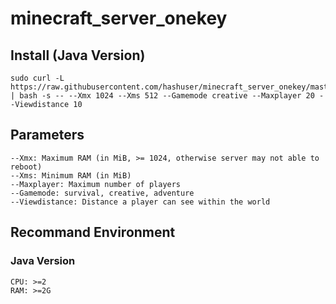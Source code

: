 # minecraft_server_onekey
## Install (Java Version)
```
sudo curl -L https://raw.githubusercontent.com/hashuser/minecraft_server_onekey/master/install.sh | bash -s -- --Xmx 1024 --Xms 512 --Gamemode creative --Maxplayer 20 --Viewdistance 10
```
## Parameters
```
--Xmx: Maximum RAM (in MiB, >= 1024, otherwise server may not able to reboot)
--Xms: Minimum RAM (in MiB)
--Maxplayer: Maximum number of players
--Gamemode: survival, creative, adventure
--Viewdistance: Distance a player can see within the world
```
## Recommand Environment
### Java Version
```
CPU: >=2
RAM: >=2G
```
